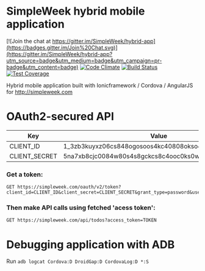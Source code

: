 # SimpleWeek hybrid mobile application

[![Join the chat at https://gitter.im/SimpleWeek/hybrid-app](https://badges.gitter.im/Join%20Chat.svg)](https://gitter.im/SimpleWeek/hybrid-app?utm_source=badge&utm_medium=badge&utm_campaign=pr-badge&utm_content=badge) [![Code Climate](https://codeclimate.com/github/SimpleWeek/hybrid-app/badges/gpa.svg)](https://codeclimate.com/github/SimpleWeek/hybrid-app) [![Build Status](https://travis-ci.org/SimpleWeek/hybrid-app.svg?branch=master)](https://travis-ci.org/SimpleWeek/hybrid-app) [![Test Coverage](https://codeclimate.com/github/SimpleWeek/hybrid-app/badges/coverage.svg)](https://codeclimate.com/github/SimpleWeek/hybrid-app)

Hybrid mobile application built with Ionicframework / Cordova / AngularJS for http://simpleweek.com

# OAuth2-secured API

Key  | Value
------------- | -------------
CLIENT_ID  | 1_3zb3kuyxz06cs848ogosoos4kc40808okso4o4gkgs4s0w4s4o
CLIENT_SECRET  | 5na7xb8cjc0084w80s4s8gckcs8c4ooc0ks0w0g8okwwkgsk88

### Get a token: 
    GET https://simpleweek.com/oauth/v2/token?client_id=CLIENT_ID&client_secret=CLIENT_SECRET&grant_type=password&username=USERNAME&password=PASSWORD

### Then make API calls using fetched 'acess token':
    GET https://simpleweek.com/api/todos?access_token=TOKEN

# Debugging application with ADB

Run `adb logcat Cordova:D DroidGap:D CordovaLog:D *:S`
